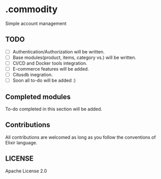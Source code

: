 # .commodity
Simple account management

## TODO
 - [ ] Authentication/Authorization will be written.
 - [ ] Base modules(product, items, category vs.) will be written.
 - [ ] CI/CD and Docker tools integration.
 - [ ] E-commerce features will be added.
 - [ ] Citusdb inegration.
 - [ ] Soon all to-do will be added :)

## Completed modules
To-do completed in this section will be added.

## Contributions
All contributions are welcomed as long as you follow the conventions of Elixir language.

## LICENSE 
Apache License 2.0